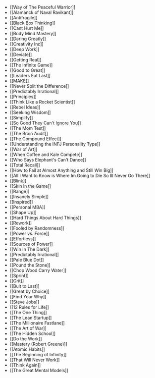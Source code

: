 - [[Way of The Peaceful Warrior]]
- [[Alamanck of Naval Ravikant]]
- [[Antifragile]]
- [[Black Box Thinking]]
- [[Cant Hurt Me]]
- [[Body Mind Mastery]]
- [[Daring Greatly]]
- [[Creativity Inc]]
- [[Deep Work]]
- [[Deviate]]
- [[Getting Real]]
- [[The Infinite Game]]
- [[Good to Great]]
- [[Leaders Eat Last]]
- [[MAKE]]
- [[Never Split the Difference]]
- [[Predictably Irrational]]
- [[Principles]]
- [[Think Like a Rocket Scientist]]
- [[Rebel Ideas]]
- [[Seeking Wisdom]]
- [[Simplify]]
- [[So Good They Can't Ignore You]]
- [[The Mom Test]]
- [[The Brain Audit]]
- [[The Compound Effect]]
- [[Understanding the INFJ Personality Type]]
- [[War of Art]]
- [[When Coffee and Kale Compete]]
- [[Who Says Elephant's Can't Dance]]
- [[Total Recall]]
- [[How to Fail at Almost Anything and Still Win Big]]
- [[All I Want to Know is Where Im Going to Die So Ill Never Go There]]
- [[Blink]]
- [[Skin in the Game]]
- [[Range]]
- [[Insanely Simple]]
- [[Inspired]]
- [[Personal MBA]]
- [[Shape Up]]
- [[Hard Things About Hard Things]]
- [[Rework]]
- [[Fooled by Randomness]]
- [[Power vs. Force]]
- [[Effortless]]
- [[Sources of Power]]
- [[Win In The Dark]]
- [[Predictably Irrational]]
- [[Pale Blue Dot]]
- [[Pound the Stone]]
- [[Chop Wood Carry Water]]
- [[Sprint]]
- [[Grit]]
- [[Bult to Last]]
- [[Great by Choice]]
- [[Find Your Why]]
- [[Steve Jobs]]
- [[12 Rules for Life]]
- [[The One Thing]]
- [[The Lean Startup]]
- [[The Millionaire Fastlane]]
- [[The Art of War]]
- [[The Hidden School]]
- [[Do the Work]]
- [[Mastery (Robert Greene)]]
- [[Atomic Habits]]
- [[The Beginning of Infinity]]
- [[That Will Never Work]]
- [[Think Again]]
- [[The Great Mental Models]]